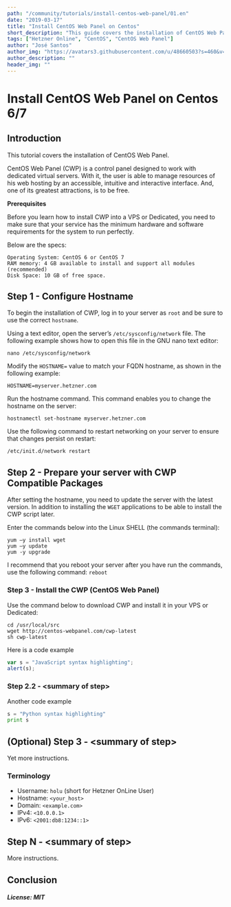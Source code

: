 ```yaml
---
path: "/community/tutorials/install-centos-web-panel/01.en"
date: "2019-03-17"
title: "Install CentOS Web Panel on Centos"
short_description: "This guide covers the installation of CentOS Web Panel on CentOS."
tags: ["Hetzner Online", "CentOS", "CentOS Web Panel"]
author: "José Santos"
author_img: "https://avatars3.githubusercontent.com/u/48660503?s=460&v=4"
author_description: ""
header_img: ""
---
```


# Install CentOS Web Panel on Centos 6/7

## Introduction

This tutorial covers the installation of CentOS Web Panel.

CentOS Web Panel (CWP) is a control panel designed to work with dedicated virtual servers. With it, the user is able to manage resources of his web hosting by an accessible, intuitive and interactive interface. And, one of its greatest attractions, is to be free.

**Prerequisites**

Before you learn how to install CWP into a VPS or Dedicated, you need to make sure that your service has the minimum hardware and software requirements for the system to run perfectly.

Below are the specs:

```
Operating System: CentOS 6 or CentOS 7
RAM memory: 4 GB available to install and support all modules (recommended)
Disk Space: 10 GB of free space.
```

## Step 1 - Configure Hostname

To begin the installation of CWP, log in to your server as ```root``` and be sure to use the correct ```hostname```.

Using a text editor, open the server’s ```/etc/sysconfig/network``` file. The following example shows how to open this file in the GNU nano text editor:

```nano /etc/sysconfig/network```

Modify the ```HOSTNAME=``` value to match your FQDN hostname, as shown in the following example:

```HOSTNAME=myserver.hetzner.com```

Run the hostname command. This command enables you to change the hostname on the server:

```hostnamectl set-hostname myserver.hetzner.com```

Use the following command to restart networking on your server to ensure that changes persist on restart:

```/etc/init.d/network restart```


## Step 2 - Prepare your server with CWP Compatible Packages

After setting the hostname, you need to update the server with the latest version. In addition to installing the ```WGET``` applications to be able to install the CWP script later.

Enter the commands below into the Linux SHELL (the commands terminal):

```
yum –y install wget
yum –y update
yum -y upgrade
```

I recommend that you reboot your server after you have run the commands, use the following command: ```reboot```

### Step 3 - Install the CWP (CentOS Web Panel)

Use the command below to download CWP and install it in your VPS or Dedicated:

```
cd /usr/local/src
wget http://centos-webpanel.com/cwp-latest
sh cwp-latest
```

Here is a code example

```javascript
var s = "JavaScript syntax highlighting";
alert(s);
```

### Step 2.2 - &lt;summary of step>

Another code example

```python
s = "Python syntax highlighting"
print s
```

## (Optional) Step 3 - &lt;summary of step>

Yet more instructions.

### Terminology
* Username: `holu` (short for Hetzner OnLine User)
* Hostname: `<your_host>`
* Domain: `<example.com>`
* IPv4: `<10.0.0.1>`
* IPv6: `<2001:db8:1234::1>`

## Step N - &lt;summary of step>

More instructions.

## Conclusion

##### License: MIT

<!---

Contributors's Certificate of Origin

By making a contribution to this project, I certify that:

(a) The contribution was created in whole or in part by me and I have
    the right to submit it under the license indicated in the file; or

(b) The contribution is based upon previous work that, to the best of my
    knowledge, is covered under an appropriate license and I have the
    right under that license to submit that work with modifications,
    whether created in whole or in part by me, under the same license
    (unless I am permitted to submit under a different license), as
    indicated in the file; or

(c) The contribution was provided directly to me by some other person
    who certified (a), (b) or (c) and I have not modified it.

(d) I understand and agree that this project and the contribution are
    public and that a record of the contribution (including all personal
    information I submit with it, including my sign-off) is maintained
    indefinitely and may be redistributed consistent with this project
    or the license(s) involved.

Signed-off-by: [submitter's name and email address here]

-->
